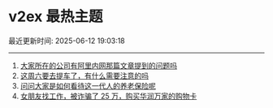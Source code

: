 # v2ex 最热主题

最近更新时间: 2025-06-12 19:03:18

--- 
1. [大家所在的公司有阿里内网那篇文章提到的问题吗](https://www.v2ex.com/t/1138040) 
2. [这周六要去提车了，有什么需要注意的吗](https://www.v2ex.com/t/1138046) 
3. [问问大家是如何看待这一代人的养老保险呢](https://www.v2ex.com/t/1138058) 
4. [女朋友找工作，被诈骗了 25 万，购买华润万家的购物卡](https://www.v2ex.com/t/1138067) 

